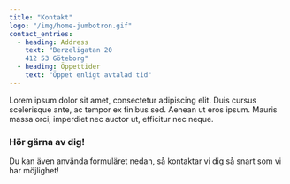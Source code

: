 ```yaml
---
title: "Kontakt"
logo: "/img/home-jumbotron.gif"
contact_entries:
  - heading: Address
    text: "Berzeligatan 20  
    412 53 Göteborg"
  - heading: Öppettider
    text: "Öppet enligt avtalad tid"
---
```


Lorem ipsum dolor sit amet, consectetur adipiscing elit. Duis cursus scelerisque ante, ac tempor ex finibus sed. Aenean ut eros ipsum. Mauris massa orci, imperdiet nec auctor ut, efficitur nec neque. 

<h3 class="f4 b lh-title mb2">Hör gärna av dig!</h3>

Du kan även använda formuläret nedan, så kontaktar vi dig så snart som vi har möjlighet!
